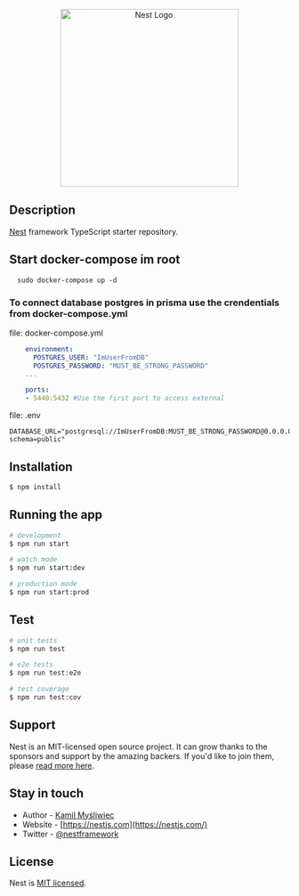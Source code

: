 <p align="center">
  <a href="http://nestjs.com/" target="blank"><img src="https://nestjs.com/img/logo_text.svg" width="320" alt="Nest Logo" /></a>
</p>

## Description

[Nest](https://github.com/nestjs/nest) framework TypeScript starter repository.


## Start docker-compose im root
```
  sudo docker-compose up -d
```
### To connect database postgres in prisma use the crendentials from docker-compose.yml

file: docker-compose.yml
```yaml
    environment:
      POSTGRES_USER: "ImUserFromDB"
      POSTGRES_PASSWORD: "MUST_BE_STRONG_PASSWORD"
    ...

    ports:
    - 5440:5432 #Use the first port to access external
```

file: .env
```env
DATABASE_URL="postgresql://ImUserFromDB:MUST_BE_STRONG_PASSWORD@0.0.0.0:5440/productsdb?schema=public"
```

## Installation
```bash
$ npm install
```

## Running the app

```bash
# development
$ npm run start

# watch mode
$ npm run start:dev

# production mode
$ npm run start:prod
```

## Test

```bash
# unit tests
$ npm run test

# e2e tests
$ npm run test:e2e

# test coverage
$ npm run test:cov
```

## Support

Nest is an MIT-licensed open source project. It can grow thanks to the sponsors and support by the amazing backers. If you'd like to join them, please [read more here](https://docs.nestjs.com/support).

## Stay in touch

- Author - [Kamil Myśliwiec](https://kamilmysliwiec.com)
- Website - [https://nestjs.com](https://nestjs.com/)
- Twitter - [@nestframework](https://twitter.com/nestframework)

## License

Nest is [MIT licensed](LICENSE).
